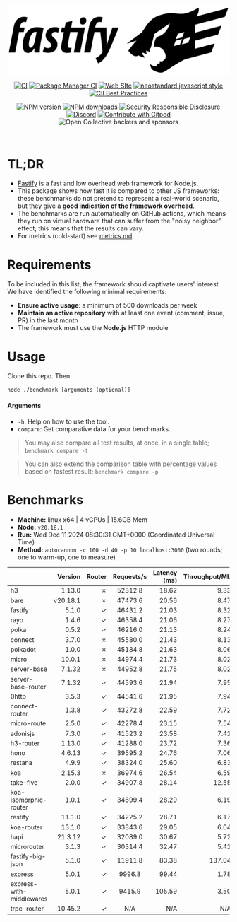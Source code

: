 <div align="center"> <a href="https://fastify.dev/">
    <img
      src="https://github.com/fastify/graphics/raw/HEAD/fastify-landscape-outlined.svg"
      width="650"
      height="auto"
    />
  </a>
</div>

<div align="center">

[![CI](https://github.com/fastify/fastify/actions/workflows/ci.yml/badge.svg?branch=main)](https://github.com/fastify/fastify/actions/workflows/ci.yml)
[![Package Manager
CI](https://github.com/fastify/fastify/workflows/package-manager-ci/badge.svg?branch=main)](https://github.com/fastify/fastify/actions/workflows/package-manager-ci.yml)
[![Web
SIte](https://github.com/fastify/fastify/workflows/website/badge.svg?branch=main)](https://github.com/fastify/fastify/actions/workflows/website.yml)
[![neostandard javascript style](https://img.shields.io/badge/code_style-neostandard-brightgreen?style=flat)](https://github.com/neostandard/neostandard)
[![CII Best Practices](https://bestpractices.coreinfrastructure.org/projects/7585/badge)](https://bestpractices.coreinfrastructure.org/projects/7585)

</div>

<div align="center">

[![NPM
version](https://img.shields.io/npm/v/fastify.svg?style=flat)](https://www.npmjs.com/package/fastify)
[![NPM
downloads](https://img.shields.io/npm/dm/fastify.svg?style=flat)](https://www.npmjs.com/package/fastify)
[![Security Responsible
Disclosure](https://img.shields.io/badge/Security-Responsible%20Disclosure-yellow.svg)](https://github.com/fastify/fastify/blob/main/SECURITY.md)
[![Discord](https://img.shields.io/discord/725613461949906985)](https://discord.gg/fastify)
[![Contribute with Gitpod](https://img.shields.io/badge/Contribute%20with-Gitpod-908a85?logo=gitpod&color=blue)](https://gitpod.io/#https://github.com/fastify/fastify)
![Open Collective backers and sponsors](https://img.shields.io/opencollective/all/fastify)

</div>

<br />

# TL;DR

* [Fastify](https://github.com/fastify/fastify) is a fast and low overhead web framework for Node.js.
* This package shows how fast it is compared to other JS frameworks: these benchmarks do not pretend to represent a real-world scenario, but they give a **good indication of the framework overhead**.
* The benchmarks are run automatically on GitHub actions, which means they run on virtual hardware that can suffer from the "noisy neighbor" effect; this means that the results can vary.
* For metrics (cold-start) see [metrics.md](./METRICS.md)

# Requirements

To be included in this list, the framework should captivate users' interest. We have identified the following minimal requirements:
- **Ensure active usage**: a minimum of 500 downloads per week
- **Maintain an active repository** with at least one event (comment, issue, PR) in the last month
- The framework must use the **Node.js** HTTP module

# Usage

Clone this repo. Then

```
node ./benchmark [arguments (optional)]
```

#### Arguments

* `-h`: Help on how to use the tool.
* `compare`: Get comparative data for your benchmarks.

> You may also compare all test results, at once, in a single table; `benchmark compare -t`

> You can also extend the comparison table with percentage values based on fastest result; `benchmark compare -p`
# Benchmarks

* __Machine:__ linux x64 | 4 vCPUs | 15.6GB Mem
* __Node:__ `v20.18.1`
* __Run:__ Wed Dec 11 2024 08:30:31 GMT+0000 (Coordinated Universal Time)
* __Method:__ `autocannon -c 100 -d 40 -p 10 localhost:3000` (two rounds; one to warm-up, one to measure)

|                          | Version  | Router | Requests/s | Latency (ms) | Throughput/Mb |
| :--                      | --:      | --:    | :-:        | --:          | --:           |
| h3                       | 1.13.0   | ✗      | 52312.8    | 18.62        | 9.33          |
| bare                     | v20.18.1 | ✗      | 47473.6    | 20.56        | 8.47          |
| fastify                  | 5.1.0    | ✓      | 46431.2    | 21.03        | 8.32          |
| rayo                     | 1.4.6    | ✓      | 46358.4    | 21.06        | 8.27          |
| polka                    | 0.5.2    | ✓      | 46216.0    | 21.13        | 8.24          |
| connect                  | 3.7.0    | ✗      | 45580.0    | 21.43        | 8.13          |
| polkadot                 | 1.0.0    | ✗      | 45184.8    | 21.63        | 8.06          |
| micro                    | 10.0.1   | ✗      | 44974.4    | 21.73        | 8.02          |
| server-base              | 7.1.32   | ✗      | 44952.8    | 21.75        | 8.02          |
| server-base-router       | 7.1.32   | ✓      | 44593.6    | 21.94        | 7.95          |
| 0http                    | 3.5.3    | ✓      | 44541.6    | 21.95        | 7.94          |
| connect-router           | 1.3.8    | ✓      | 43272.8    | 22.59        | 7.72          |
| micro-route              | 2.5.0    | ✓      | 42278.4    | 23.15        | 7.54          |
| adonisjs                 | 7.3.0    | ✓      | 41523.2    | 23.58        | 7.41          |
| h3-router                | 1.13.0   | ✓      | 41288.0    | 23.72        | 7.36          |
| hono                     | 4.6.13   | ✓      | 39595.2    | 24.76        | 7.06          |
| restana                  | 4.9.9    | ✓      | 38324.0    | 25.60        | 6.83          |
| koa                      | 2.15.3   | ✗      | 36974.6    | 26.54        | 6.59          |
| take-five                | 2.0.0    | ✓      | 34907.8    | 28.14        | 12.55         |
| koa-isomorphic-router    | 1.0.1    | ✓      | 34699.4    | 28.29        | 6.19          |
| restify                  | 11.1.0   | ✓      | 34225.2    | 28.71        | 6.17          |
| koa-router               | 13.1.0   | ✓      | 33843.6    | 29.05        | 6.04          |
| hapi                     | 21.3.12  | ✓      | 32089.0    | 30.67        | 5.72          |
| microrouter              | 3.1.3    | ✓      | 30314.4    | 32.47        | 5.41          |
| fastify-big-json         | 5.1.0    | ✓      | 11911.8    | 83.38        | 137.04        |
| express                  | 5.0.1    | ✓      | 9996.8     | 99.44        | 1.78          |
| express-with-middlewares | 5.0.1    | ✓      | 9415.9     | 105.59       | 3.50          |
| trpc-router              | 10.45.2  | ✓      | N/A        | N/A          | N/A           |
